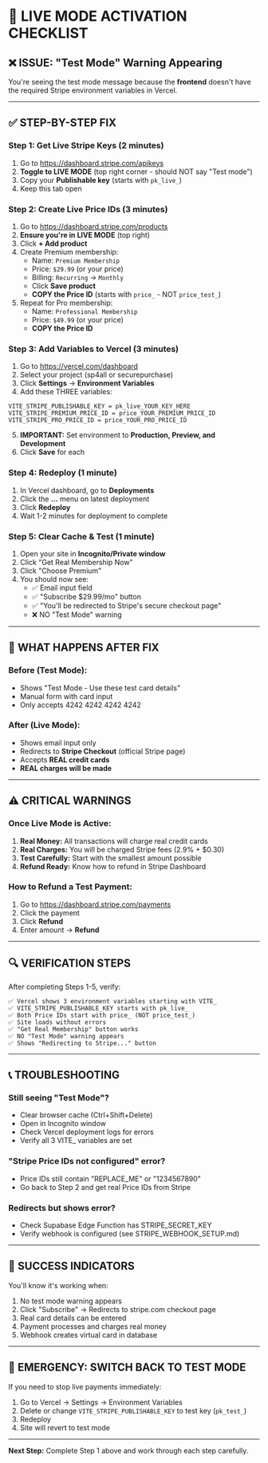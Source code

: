 # 🔴 LIVE MODE ACTIVATION CHECKLIST

## ❌ ISSUE: "Test Mode" Warning Appearing

You're seeing the test mode message because the **frontend** doesn't have the required Stripe environment variables in Vercel.

---

## ✅ STEP-BY-STEP FIX

### **Step 1: Get Live Stripe Keys** (2 minutes)

1. Go to https://dashboard.stripe.com/apikeys
2. **Toggle to LIVE MODE** (top right corner - should NOT say "Test mode")
3. Copy your **Publishable key** (starts with `pk_live_`)
4. Keep this tab open

### **Step 2: Create Live Price IDs** (3 minutes)

1. Go to https://dashboard.stripe.com/products
2. **Ensure you're in LIVE MODE** (top right)
3. Click **+ Add product**
4. Create Premium membership:
   - Name: `Premium Membership`
   - Price: `$29.99` (or your price)
   - Billing: `Recurring` → `Monthly`
   - Click **Save product**
   - **COPY the Price ID** (starts with `price_` - NOT `price_test_`)
5. Repeat for Pro membership:
   - Name: `Professional Membership`
   - Price: `$49.99` (or your price)
   - **COPY the Price ID**

### **Step 3: Add Variables to Vercel** (3 minutes)

1. Go to https://vercel.com/dashboard
2. Select your project (sp4all or securepurchase)
3. Click **Settings** → **Environment Variables**
4. Add these THREE variables:

```
VITE_STRIPE_PUBLISHABLE_KEY = pk_live_YOUR_KEY_HERE
VITE_STRIPE_PREMIUM_PRICE_ID = price_YOUR_PREMIUM_PRICE_ID
VITE_STRIPE_PRO_PRICE_ID = price_YOUR_PRO_PRICE_ID
```

5. **IMPORTANT:** Set environment to **Production, Preview, and Development**
6. Click **Save** for each

### **Step 4: Redeploy** (1 minute)

1. In Vercel dashboard, go to **Deployments**
2. Click the **...** menu on latest deployment
3. Click **Redeploy**
4. Wait 1-2 minutes for deployment to complete

### **Step 5: Clear Cache & Test** (1 minute)

1. Open your site in **Incognito/Private window**
2. Click "Get Real Membership Now"
3. Click "Choose Premium"
4. You should now see:
   - ✅ Email input field
   - ✅ "Subscribe $29.99/mo" button
   - ✅ "You'll be redirected to Stripe's secure checkout page"
   - ❌ NO "Test Mode" warning

---

## 🎯 WHAT HAPPENS AFTER FIX

### Before (Test Mode):
- Shows "Test Mode - Use these test card details"
- Manual form with card input
- Only accepts 4242 4242 4242 4242

### After (Live Mode):
- Shows email input only
- Redirects to **Stripe Checkout** (official Stripe page)
- Accepts **REAL credit cards**
- **REAL charges will be made**

---

## ⚠️ CRITICAL WARNINGS

### Once Live Mode is Active:

1. **Real Money:** All transactions will charge real credit cards
2. **Real Charges:** You will be charged Stripe fees (2.9% + $0.30)
3. **Test Carefully:** Start with the smallest amount possible
4. **Refund Ready:** Know how to refund in Stripe Dashboard

### How to Refund a Test Payment:
1. Go to https://dashboard.stripe.com/payments
2. Click the payment
3. Click **Refund**
4. Enter amount → **Refund**

---

## 🔍 VERIFICATION STEPS

After completing Steps 1-5, verify:

```
✅ Vercel shows 3 environment variables starting with VITE_
✅ VITE_STRIPE_PUBLISHABLE_KEY starts with pk_live_
✅ Both Price IDs start with price_ (NOT price_test_)
✅ Site loads without errors
✅ "Get Real Membership" button works
✅ NO "Test Mode" warning appears
✅ Shows "Redirecting to Stripe..." button
```

---

## 📞 TROUBLESHOOTING

### Still seeing "Test Mode"?
- Clear browser cache (Ctrl+Shift+Delete)
- Open in Incognito window
- Check Vercel deployment logs for errors
- Verify all 3 VITE_ variables are set

### "Stripe Price IDs not configured" error?
- Price IDs still contain "REPLACE_ME" or "1234567890"
- Go back to Step 2 and get real Price IDs from Stripe

### Redirects but shows error?
- Check Supabase Edge Function has STRIPE_SECRET_KEY
- Verify webhook is configured (see STRIPE_WEBHOOK_SETUP.md)

---

## 🎉 SUCCESS INDICATORS

You'll know it's working when:
1. No test mode warning appears
2. Click "Subscribe" → Redirects to stripe.com checkout page
3. Real card details can be entered
4. Payment processes and charges real money
5. Webhook creates virtual card in database

---

## 🚨 EMERGENCY: SWITCH BACK TO TEST MODE

If you need to stop live payments immediately:

1. Go to Vercel → Settings → Environment Variables
2. Delete or change `VITE_STRIPE_PUBLISHABLE_KEY` to test key (`pk_test_`)
3. Redeploy
4. Site will revert to test mode

---

**Next Step:** Complete Step 1 above and work through each step carefully.
